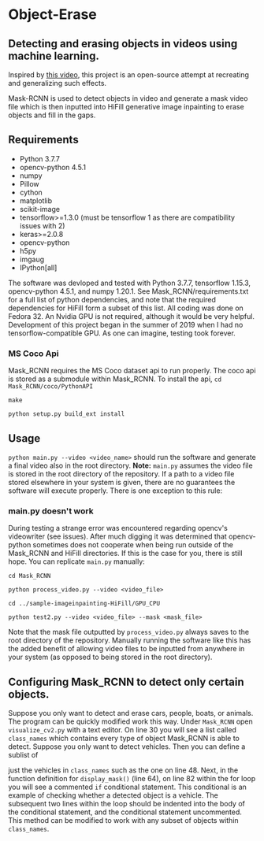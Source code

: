 # Object-Erase
## Detecting and erasing objects in videos using machine learning.

Inspired by [this video](https://www.youtube.com/watch?v=U7LudBS3bS4), this project is an open-source attempt at recreating and generalizing such effects. 

Mask-RCNN is used to detect objects in video and generate a mask video file which is then inputted into HiFill generative image inpainting to erase objects and fill in the gaps.

## Requirements

- Python 3.7.7
- opencv-python 4.5.1
- numpy
- Pillow
- cython
- matplotlib
- scikit-image
- tensorflow>=1.3.0 (must be tensorflow 1 as there are compatibility issues with 2)
- keras>=2.0.8
- opencv-python
- h5py
- imgaug
- IPython[all]


The software was devloped and tested with Python 3.7.7, tensorflow 1.15.3, opencv-python 4.5.1, and numpy 1.20.1. See Mask_RCNN/requirements.txt for a full list 
of python dependencies, and note that the required dependencies for HiFill form a subset of this list. All coding was done on Fedora 32. An Nvidia GPU 
is not required, although it would be very helpful. Development of this project began in the summer of 2019 when I had no tensorflow-compatible GPU. As one can 
imagine, testing took forever.

### MS Coco Api

Mask_RCNN requires the MS Coco dataset api to run properly. The coco api is stored as a submodule within Mask_RCNN. 
To install the api,
`cd Mask_RCNN/coco/PythonAPI`

`make`

`python setup.py build_ext install`

## Usage

`python main.py --video <video_name>`  should run the software and generate a final video also in the root directory. 
**Note:** `main.py` assumes the video file is stored in the root directory of the repository. If a path to a video file stored elsewhere
in your system is given, there are no guarantees the software will execute properly. There is one exception to this rule:

### main.py doesn't work

During testing a strange error was encountered regarding opencv's videowriter (see issues). After much digging it was determined that opencv-python sometimes does 
not cooperate when being run outside of the Mask_RCNN and HiFill directories. If this is the case for you, there is still hope. You can replicate `main.py` manually:

`cd Mask_RCNN`

`python process_video.py --video <video_file>`

`cd ../sample-imageinpainting-HiFill/GPU_CPU`

`python test2.py --video <video_file> --mask <mask_file>`

Note that the mask file outputted by `process_video.py` always saves to the root directory of the repository. Manually running the software like this has the 
added benefit of allowing video files to be inputted from anywhere in your system (as opposed to being stored in the root directory).

## Configuring Mask_RCNN to detect only certain objects.

Suppose you only want to detect and erase cars, people, boats, or animals. The program can be quickly modified work this way.
Under `Mask_RCNN` open `visualize_cv2.py` with a text editor. On line 30 you will see a list called `class_names` which contains 
every type of object Mask_RCNN is able to detect. Suppose you only want to detect vehicles. Then you can define a sublist of 

just the vehicles in `class_names` such as the one on line 48. Next, in the function definition for `display_mask()` (line 64), on line 82 within the for loop you 
will see a commented `if` conditional statement. This conditional is an example of checking whether a detected object is a vehicle. The subsequent two lines 
within the loop should be indented into the body of the conditional statement, and the conditional statement uncommented. This method can be modified to work with 
any subset of objects within `class_names`. 

